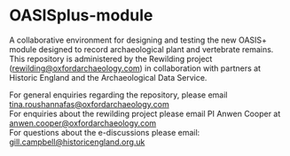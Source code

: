 # OASISplus-module
A collaborative environment for designing and testing the new OASIS+ module designed to record archaeological plant and vertebrate remains.
This repository is administered by the Rewilding project (rewilding@oxfordarchaeology.com) in collaboration with partners at Historic England and the Archaeological Data Service. 

For general enquiries regarding the repository, please email tina.roushannafas@oxfordarchaeology.com\
For enquiries about the rewilding project please email PI Anwen Cooper at anwen.cooper@oxfordarchaeology.com\
For questions about the e-discussions please email: gill.campbell@historicengland.org.uk
